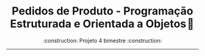 <h1 align="center"> Pedidos de Produto - Programação Estruturada e Orientada a Objetos 💪 </h1>
<p align="center">:construction: Projeto 4 bimestre :construction:</p> <hr>

